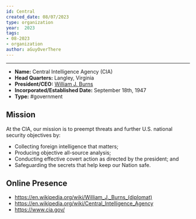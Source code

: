 ```yaml
---
id: Central
created_date: 08/07/2023
type: organization
year:  2023
tags:
- 08-2023
- organization
author: aGuyOverThere
---
```


----

- **Name:** Central Intelligence Agency (CIA)
- **Head Quarters:** Langley, Virginia
- **President/CEO:** [William J. Burns](https://en.wikipedia.org/wiki/William_J._Burns_(diplomat))
- **Incorporated/Established Date:** September 18th, 1947
- **Type:** #government 

## Mission

At the CIA, our mission is to preempt threats and further U.S. national security objectives by:

- Collecting foreign intelligence that matters;
- Producing objective all-source analysis;
- Conducting effective covert action as directed by the president; and
- Safeguarding the secrets that help keep our Nation safe.

## Online Presence

- https://en.wikipedia.org/wiki/William_J._Burns_(diplomat)
- https://en.wikipedia.org/wiki/Central_Intelligence_Agency
- https://www.cia.gov/